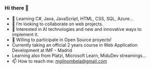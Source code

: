 ### Hi there 👋

<!--
**MGN3/MGN3** is a ✨ _special_ ✨ repository because its `README.md` (this file) appears on your GitHub profile.

Here are some ideas to get you started:
-->

<!--- 🔭 I’m currently working on ...-->
- 🌱 Learning C#, Java, JavaScript, HTML, CSS, SQL, Azure...
- 👯 I’m looking to collaborate on web projects.
- 🤔 Interested in AI technologies and new and innovative ways to implement it.
- 💬 Willing to participate in Open Source proyects!
- Currently taking an official 2 years course in Web Application Development at IMF - Madrid
- Learning also from Platzi, Microsoft Learn, MiduDev streamings...
- 📫 How to reach me: mgilnombela@gmail.com

